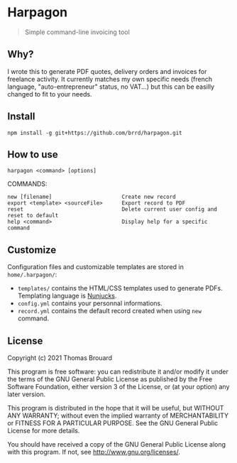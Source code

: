 # Harpagon

> Simple command-line invoicing tool

## Why?

I wrote this to generate PDF quotes, delivery orders and invoices for freelance activity. It currently matches my own specific needs (french language, "auto-entrepreneur" status, no VAT...) but this can be easilly changed to fit to your needs.

## Install

```
npm install -g git+https://github.com/brrd/harpagon.git
```

## How to use

```
harpagon <command> [options]
```

COMMANDS:

```
new [filename]                      Create new record
export <template> <sourceFile>      Export record to PDF
reset                               Delete current user config and reset to default
help <command>                      Display help for a specific command
```

## Customize

Configuration files and customizable templates are stored in `home/.harpagon/`:

* `templates/` contains the HTML/CSS templates used to generate PDFs. Templating language is [Nunjucks](https://mozilla.github.io/nunjucks/templating.html).
* `config.yml` contains your personnal informations.
* `record.yml` contains the default record created when using `new` command.

## License

Copyright (c) 2021 Thomas Brouard

This program is free software: you can redistribute it and/or modify it under the terms of the GNU General Public License as published by the Free Software Foundation, either version 3 of the License, or (at your option) any later version.

This program is distributed in the hope that it will be useful, but WITHOUT ANY WARRANTY; without even the implied warranty of MERCHANTABILITY or FITNESS FOR A PARTICULAR PURPOSE. See the GNU General Public License for more details.

You should have received a copy of the GNU General Public License along with this program. If not, see http://www.gnu.org/licenses/.